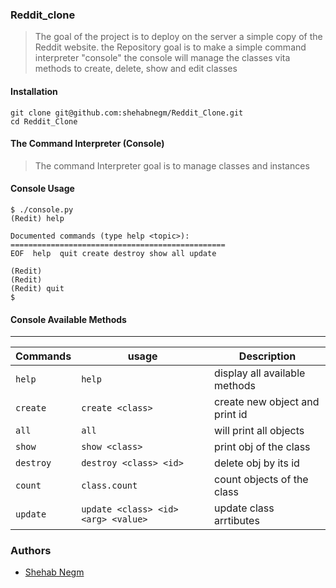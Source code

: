 ### Reddit_clone
> The goal of the project is to deploy on the server a simple copy of the Reddit website.
> the Repository goal is to make a simple command interpreter "console" 
> the console will manage the classes vita methods to create, delete, show and edit classes

#### Installation
```
git clone git@github.com:shehabnegm/Reddit_Clone.git
cd Reddit_Clone
```
#### The Command Interpreter (Console)
> The command Interpreter goal is to manage classes and instances

#### Console Usage
```
$ ./console.py
(Redit) help

Documented commands (type help <topic>):
================================================
EOF  help  quit create destroy show all update

(Redit)
(Redit)
(Redit) quit
$
```
#### Console Available Methods
---
|Commands | usage                              | Description                   |
|-------- |------------------------------------|-------------------------------|
|`help`   |`help`                              | display all available methods |
|`create` |`create <class>`                    | create new object and print id|
|`all`    |`all`                               | will print all objects        |
|`show`   |`show <class>`                      | print obj of the class        |
|`destroy`|`destroy <class> <id>`              | delete obj by its id          |
|`count`  |`class.count`                       | count objects of the class    |
|`update` |`update <class> <id> <arg> <value>` | update class arrtibutes       |

### Authors
* [Shehab Negm](https://github.com/ShehabNegm)
